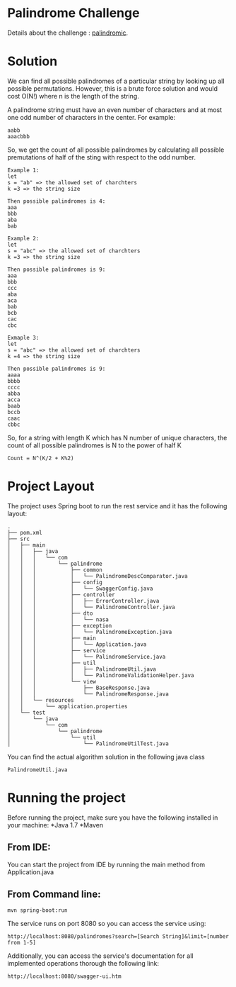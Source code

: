 Palindrome Challenge
====================
Details about the challenge : [palindromic](https://github.com/ZillionGroup/coding-challenges/blob/master/palindrome/README.md).


Solution 
========
We can find all possible palindromes of a particular string by looking up all possible permutations. However, this is a brute force solution and would cost O(N!) where n is the length of the string. 

A palindrome string must have an even number of characters and at most one odd number of characters in the center. For example: 
```
aabb
aaacbbb
```

So, we get the count  of all possible palindromes by calculating all possible premutations of half of the sting with respect to the odd number.
```
Example 1: 
let 
s = "ab" => the allowed set of charchters 
k =3 => the string size

Then possible palindromes is 4:
aaa
bbb
aba
bab

Example 2: 
let 
s = "abc" => the allowed set of charchters 
k =3 => the string size

Then possible palindromes is 9: 
aaa
bbb
ccc
aba
aca
bab
bcb
cac
cbc

Exmaple 3: 
let 
s = "abc" => the allowed set of charchters 
k =4 => the string size

Then possible palindromes is 9:
aaaa
bbbb
cccc
abba
acca
baab
bccb
caac
cbbc

```


So, for a string with length K which has N number of unique characters, the count  of all possible palindromes is  N to the power of half K 

```
Count = N^(K/2 + K%2)

```


Project Layout
=============
The project uses Spring boot to run the rest service and it has the following layout: 
```
.
├── pom.xml
├── src
│   ├── main
│   │   ├── java
│   │   │   └── com
│   │   │       └── palindrome
│   │   │           ├── common
│   │   │           │   └── PalindromeDescComparator.java
│   │   │           ├── config
│   │   │           │   └── SwaggerConfig.java
│   │   │           ├── controller
│   │   │           │   ├── ErrorController.java
│   │   │           │   └── PalindromeController.java
│   │   │           ├── dto
│   │   │           │   └── nasa
│   │   │           ├── exception
│   │   │           │   └── PalindromeException.java
│   │   │           ├── main
│   │   │           │   └── Application.java
│   │   │           ├── service
│   │   │           │   └── PalindromeService.java
│   │   │           ├── util
│   │   │           │   ├── PalindromeUtil.java
│   │   │           │   └── PalindromeValidationHelper.java
│   │   │           └── view
│   │   │               ├── BaseResponse.java
│   │   │               └── PalindromeResponse.java
│   │   └── resources
│   │       └── application.properties
│   └── test
│       └── java
│           └── com
│               └── palindrome
│                   └── util
│                       └── PalindromeUtilTest.java
```


You can find the actual algorithm solution in the following java class 
```
PalindromeUtil.java
```

Running the project
======================
Before running the project, make sure you have the following installed in your machine: 
*Java 1.7
*Maven

From IDE:
--------
You can start the project from IDE by running the main method from Application.java 

From Command line:
-----------------
```
mvn spring-boot:run
```


The service runs on port 8080 so you can access the service using:  

```
http://localhost:8080/palindromes?search=[Search String]&limit=[number from 1-5]
```


Additionally, you can access the service's documentation for all implemented operations thorough the following link:
 
```
http://localhost:8080/swagger-ui.htm

````


